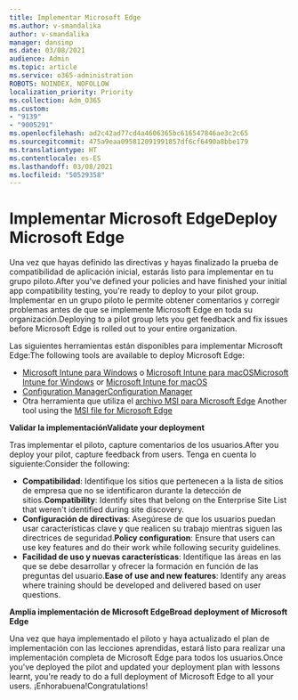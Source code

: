 ```yaml
---
title: Implementar Microsoft Edge
ms.author: v-smandalika
author: v-smandalika
manager: dansimp
ms.date: 03/08/2021
audience: Admin
ms.topic: article
ms.service: o365-administration
ROBOTS: NOINDEX, NOFOLLOW
localization_priority: Priority
ms.collection: Adm_O365
ms.custom:
- "9139"
- "9005291"
ms.openlocfilehash: ad2c42ad77cd4a4606365bc616547846ae3c2c65
ms.sourcegitcommit: 475a9eaa095812091991857df6cf6490a8bbe179
ms.translationtype: HT
ms.contentlocale: es-ES
ms.lasthandoff: 03/08/2021
ms.locfileid: "50529358"
---
```

# <a name="deploy-microsoft-edge"></a><span data-ttu-id="491d6-102">Implementar Microsoft Edge</span><span class="sxs-lookup"><span data-stu-id="491d6-102">Deploy Microsoft Edge</span></span>

<span data-ttu-id="491d6-103">Una vez que hayas definido las directivas y hayas finalizado la prueba de compatibilidad de aplicación inicial, estarás listo para implementar en tu grupo piloto.</span><span class="sxs-lookup"><span data-stu-id="491d6-103">After you've defined your policies and have finished your initial app compatibility testing, you're ready to deploy to your pilot group.</span></span> <span data-ttu-id="491d6-104">Implementar en un grupo piloto le permite obtener comentarios y corregir problemas antes de que se implemente Microsoft Edge en toda su organización.</span><span class="sxs-lookup"><span data-stu-id="491d6-104">Deploying to a pilot group lets you get feedback and fix issues before Microsoft Edge is rolled out to your entire organization.</span></span>

<span data-ttu-id="491d6-105">Las siguientes herramientas están disponibles para implementar Microsoft Edge:</span><span class="sxs-lookup"><span data-stu-id="491d6-105">The following tools are available to deploy Microsoft Edge:</span></span>

- <span data-ttu-id="491d6-106">[Microsoft Intune para Windows](https://docs.microsoft.com/mem/intune/apps/apps-windows-edge) o [Microsoft Intune para macOS](https://docs.microsoft.com/mem/intune/apps/apps-edge-macos)</span><span class="sxs-lookup"><span data-stu-id="491d6-106">[Microsoft Intune for Windows](https://docs.microsoft.com/mem/intune/apps/apps-windows-edge) or [Microsoft Intune for macOS](https://docs.microsoft.com/mem/intune/apps/apps-edge-macos)</span></span>
- [<span data-ttu-id="491d6-107">Configuration Manager</span><span class="sxs-lookup"><span data-stu-id="491d6-107">Configuration Manager</span></span>](https://docs.microsoft.com/DeployEdge/deploy-edge-with-configuration-manager)
- <span data-ttu-id="491d6-108">Otra herramienta que utiliza el [archivo MSI para Microsoft Edge](https://www.microsoft.com/edge/business/download) </span><span class="sxs-lookup"><span data-stu-id="491d6-108">Another tool using the [MSI file for Microsoft Edge](https://www.microsoft.com/edge/business/download)</span></span>

<span data-ttu-id="491d6-109">**Validar la implementación**</span><span class="sxs-lookup"><span data-stu-id="491d6-109">**Validate your deployment**</span></span>

<span data-ttu-id="491d6-110">Tras implementar el piloto, capture comentarios de los usuarios.</span><span class="sxs-lookup"><span data-stu-id="491d6-110">After you deploy your pilot, capture feedback from users.</span></span> <span data-ttu-id="491d6-111">Tenga en cuenta lo siguiente:</span><span class="sxs-lookup"><span data-stu-id="491d6-111">Consider the following:</span></span>
- <span data-ttu-id="491d6-112">**Compatibilidad**: Identifique los sitios que pertenecen a la lista de sitios de empresa que no se identificaron durante la detección de sitios.</span><span class="sxs-lookup"><span data-stu-id="491d6-112">**Compatibility**: Identify sites that belong on the Enterprise Site List that weren't identified during site discovery.</span></span>
- <span data-ttu-id="491d6-113">**Configuración de directivas**: Asegúrese de que los usuarios puedan usar características clave y que realicen su trabajo mientras siguen las directrices de seguridad.</span><span class="sxs-lookup"><span data-stu-id="491d6-113">**Policy configuration**: Ensure that users can use key features and do their work while following security guidelines.</span></span>
- <span data-ttu-id="491d6-114">**Facilidad de uso y nuevas características**: Identifique las áreas en las que se debe desarrollar y ofrecer la formación en función de las preguntas del usuario.</span><span class="sxs-lookup"><span data-stu-id="491d6-114">**Ease of use and new features**: Identify any areas where training should be developed and delivered based on user questions.</span></span>

<span data-ttu-id="491d6-115">**Amplia implementación de Microsoft Edge**</span><span class="sxs-lookup"><span data-stu-id="491d6-115">**Broad deployment of Microsoft Edge**</span></span>

<span data-ttu-id="491d6-116">Una vez que haya implementado el piloto y haya actualizado el plan de implementación con las lecciones aprendidas, estará listo para realizar una implementación completa de Microsoft Edge para todos los usuarios.</span><span class="sxs-lookup"><span data-stu-id="491d6-116">Once you've deployed the pilot and updated your deployment plan with lessons learnt, you're ready to do a full deployment of Microsoft Edge to all your users.</span></span> <span data-ttu-id="491d6-117">¡Enhorabuena!</span><span class="sxs-lookup"><span data-stu-id="491d6-117">Congratulations!</span></span>

